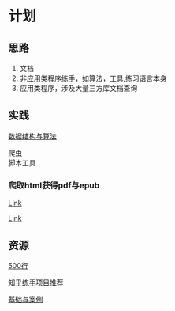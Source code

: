 # 计划

## 思路

1. 文档
2. 非应用类程序练手，如算法，工具,练习语言本身
3. 应用类程序，涉及大量三方库文档查询

## 实践

[数据结构与算法](https://jackkuo666.github.io/Data_Structure_with_Python_book/chapter7/index.html)

爬虫  
脚本工具

### 爬取html获得pdf与epub

[Link](https://www.cxyzjd.com/article/qiximenghu/111058915)

[Link](https://zhuanlan.zhihu.com/p/77273388)

## 资源


[500行](http://aosabook.org/en/500L/)

[知乎练手项目推荐](https://www.zhihu.com/question/29372574)

[基础与案例](https://github.com/jackfrued/Python-100-Days)